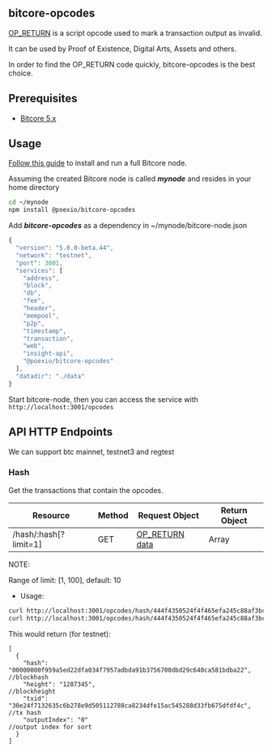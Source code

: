 ## bitcore-opcodes
[OP_RETURN](https://en.bitcoin.it/wiki/OP_RETURN) is a script opcode used to mark a transaction output as invalid.

It can be used by Proof of Existence, Digital Arts, Assets and others.

In order to find the OP_RETURN code quickly, bitcore-opcodes is the best choice.

## Prerequisites

- [Bitcore 5.x](https://github.com/bitpay/bitcore)

## Usage
[Follow this guide](https://blog.bitpay.com/bitcore-v5/) to install and run a full Bitcore node.

Assuming the created Bitcore node is called ___mynode___ and resides in your home directory

```bash
cd ~/mynode
npm install @poexio/bitcore-opcodes
```

Add ___bitcore-opcodes___ as a dependency in ~/mynode/bitcore-node.json

```javascript
{
  "version": "5.0.0-beta.44",
  "network": "testnet",
  "port": 3001,
  "services": [
    "address",
    "block",
    "db",
    "fee",
    "header",
    "mempool",
    "p2p",
    "timestamp",
    "transaction",
    "web",
    "insight-api",
    "@poexio/bitcore-opcodes"
  ],
  "datadir": "./data"
}
```

Start bitcore-node, then you can access the service with `http://localhost:3001/opcodes`

## API HTTP Endpoints
We can support btc mainnet, testnet3 and regtest

### Hash
Get the transactions that contain the opcodes.

Resource | Method | Request Object | Return Object
-------- | -------|----------------|---------------
/hash/:hash[?limit=1] | GET | [OP_RETURN data](https://bitcore.io/api/lib/transaction#Transaction+addData) | Array

NOTE:

Range of limit: [1, 100], default: 10

* Usage:
```bash
curl http://localhost:3001/opcodes/hash/444f4350524f4f465efa245c88af3bc0bf9e4392976cedafd9a0de8d3f737ba0f48231b0f9262110
curl http://localhost:3001/opcodes/hash/444f4350524f4f465efa245c88af3bc0bf9e4392976cedafd9a0de8d3f737ba0f48231b0f9262110?limit=1
```

This would return (for testnet):

```
[
  {
    "hash": "00000000f959a5ed22dfa034f7957adbda91b3756700dbd29c640ca581bdba22", //blockhash
    "height": "1287345",                                                        //blockheight
    "txid": "30e24f7132635c6b278e9d505112788ca8234dfe15ac545288d33fb675dfdf4c", //tx hash
    "outputIndex": "0"                                                          //output index for sort
  }
]
```
